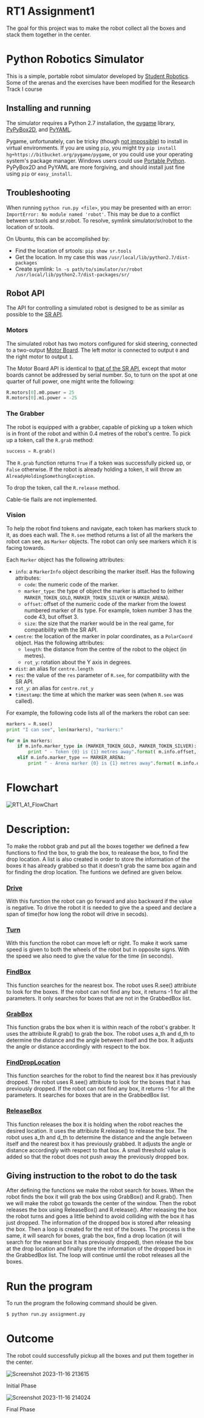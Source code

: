 RT1 Assignment1
================================
The goal for this project was to make the robot collect all the boxes and stack them together in the center.

Python Robotics Simulator
================================

This is a simple, portable robot simulator developed by [Student Robotics](https://studentrobotics.org).
Some of the arenas and the exercises have been modified for the Research Track I course

Installing and running
----------------------

The simulator requires a Python 2.7 installation, the [pygame](http://pygame.org/) library, [PyPyBox2D](https://pypi.python.org/pypi/pypybox2d/2.1-r331), and [PyYAML](https://pypi.python.org/pypi/PyYAML/).

Pygame, unfortunately, can be tricky (though [not impossible](http://askubuntu.com/q/312767)) to install in virtual environments. If you are using `pip`, you might try `pip install hg+https://bitbucket.org/pygame/pygame`, or you could use your operating system's package manager. Windows users could use [Portable Python](http://portablepython.com/). PyPyBox2D and PyYAML are more forgiving, and should install just fine using `pip` or `easy_install`.

## Troubleshooting

When running `python run.py <file>`, you may be presented with an error: `ImportError: No module named 'robot'`. This may be due to a conflict between sr.tools and sr.robot. To resolve, symlink simulator/sr/robot to the location of sr.tools.

On Ubuntu, this can be accomplished by:
* Find the location of srtools: `pip show sr.tools`
* Get the location. In my case this was `/usr/local/lib/python2.7/dist-packages`
* Create symlink: `ln -s path/to/simulator/sr/robot /usr/local/lib/python2.7/dist-packages/sr/`


Robot API
---------

The API for controlling a simulated robot is designed to be as similar as possible to the [SR API][sr-api].

### Motors ###

The simulated robot has two motors configured for skid steering, connected to a two-output [Motor Board](https://studentrobotics.org/docs/kit/motor_board). The left motor is connected to output `0` and the right motor to output `1`.

The Motor Board API is identical to [that of the SR API](https://studentrobotics.org/docs/programming/sr/motors/), except that motor boards cannot be addressed by serial number. So, to turn on the spot at one quarter of full power, one might write the following:

```python
R.motors[0].m0.power = 25
R.motors[0].m1.power = -25
```

### The Grabber ###

The robot is equipped with a grabber, capable of picking up a token which is in front of the robot and within 0.4 metres of the robot's centre. To pick up a token, call the `R.grab` method:

```python
success = R.grab()
```

The `R.grab` function returns `True` if a token was successfully picked up, or `False` otherwise. If the robot is already holding a token, it will throw an `AlreadyHoldingSomethingException`.

To drop the token, call the `R.release` method.

Cable-tie flails are not implemented.

### Vision ###

To help the robot find tokens and navigate, each token has markers stuck to it, as does each wall. The `R.see` method returns a list of all the markers the robot can see, as `Marker` objects. The robot can only see markers which it is facing towards.

Each `Marker` object has the following attributes:

* `info`: a `MarkerInfo` object describing the marker itself. Has the following attributes:
  * `code`: the numeric code of the marker.
  * `marker_type`: the type of object the marker is attached to (either `MARKER_TOKEN_GOLD`, `MARKER_TOKEN_SILVER` or `MARKER_ARENA`).
  * `offset`: offset of the numeric code of the marker from the lowest numbered marker of its type. For example, token number 3 has the code 43, but offset 3.
  * `size`: the size that the marker would be in the real game, for compatibility with the SR API.
* `centre`: the location of the marker in polar coordinates, as a `PolarCoord` object. Has the following attributes:
  * `length`: the distance from the centre of the robot to the object (in metres).
  * `rot_y`: rotation about the Y axis in degrees.
* `dist`: an alias for `centre.length`
* `res`: the value of the `res` parameter of `R.see`, for compatibility with the SR API.
* `rot_y`: an alias for `centre.rot_y`
* `timestamp`: the time at which the marker was seen (when `R.see` was called).

For example, the following code lists all of the markers the robot can see:

```python
markers = R.see()
print "I can see", len(markers), "markers:"

for m in markers:
    if m.info.marker_type in (MARKER_TOKEN_GOLD, MARKER_TOKEN_SILVER):
        print " - Token {0} is {1} metres away".format( m.info.offset, m.dist )
    elif m.info.marker_type == MARKER_ARENA:
        print " - Arena marker {0} is {1} metres away".format( m.info.offset, m.dist )
```

[sr-api]: https://studentrobotics.org/docs/programming/sr/


Flowchart
================================
![RT1_A1_FlowChart](https://github.com/tanvirrsajal/RT1_Assignment1/assets/148011962/3b9e1e5d-f2f1-44ca-9847-999364b8411d)



Description:
================================

To make the robbot grab and put all the boxes together we defined a few functions to find the box, to grab the box, to realease the box, to find the drop location. A list is also created in order to store the information of the boxes it has already grabbed so that it doesn't grab the same box again and for finding the drop location. The funtions we defined are given below.

<h3><ins>Drive</ins></h3>

With this function the robot can go forward and also backward if the value is negative. To drive the robot it is needed to give the a speed and declare a span of time(for how long the robot will drive in secods).

<h3><ins>Turn</ins></h3>

With this function the robot can move left or right. To make it work same speed is given to both the wheels of the robot but in opposite signs. With the speed we also need to give the value for the time (in seconds).

<h3><ins>FindBox</ins></h3>

This function searches for the nearest box. The robot uses R.see() attribiute to look for the boxes. If the robot can not find any box, it returns -1 for all the parameters. It only searches for boxes that are not in the GrabbedBox list.

<h3><ins>GrabBox</ins></h3>

This function grabs the box when it is within reach of the robot's grabber. It uses the attribiute R.grab() to grab the box. The robot uses a_th and d_th to determine the distance and the angle between itself and the box. It adjusts the angle or distance accordingly with respect to the box.

<h3><ins>FindDropLocation</ins></h3>

This function searches for the robot to find the nearest box it has previously dropped. The robot uses R.see() attribiute to look for the boxes that it has previously dropped. If the robot can not find any box, it returns -1 for all the parameters. It searches for boxes that are in the GrabbedBox list.


<h3><ins>ReleaseBox</ins></h3>

This function releases the box it is holding when the robot reaches the desired location. It uses the attribiute R.release() to release the box. The robot uses a_th and d_th to determine the distance and the angle between itself and the nearest box it has previously grabbed. It adjusts the angle or distance accordingly with respect to that box. A small threshold value is added so that the robot does not push away the previously dropped box.

Giving instruction to the robot to do the task
-----------------------------
After defining the functions we make the robot search for boxes. When the robot finds the box it will grab the box using GrabBox() and R.grab(). Then we will make the robot go towards the center of the window. Then the robot releases the box using ReleaseBox() and R.release(). After releasing the box the robot turns and goes a little behind to avoid colliding with the box it has just dropped. The information of the dropped box is stored after releasing the box. Then a loop is created for the rest of the boxes. The process is the same, it will search for boxes, grab the box, find a drop location (it will search for the nearest box it has previously dropped), then release the box at the drop location and finally store the information of the dropped box in the GrabbedBox list. The loop will continue until the robot releases all the boxes.



Run the program
================================

To run the program the following command should be given.

```bash
$ python run.py assignment.py
```


Outcome
================================

The robot could successfully pickup all the boxes and put them together in the center.

![Screenshot 2023-11-16 213615](https://github.com/tanvirrsajal/RT1_Assignment1/assets/148011962/8922324e-ec8e-44d3-aac2-69898ba67f73)

Initial Phase


![Screenshot 2023-11-16 214024](https://github.com/tanvirrsajal/RT1_Assignment1/assets/148011962/13dc43d6-34fd-44a7-a091-1138770f7e24)


Final Phase
